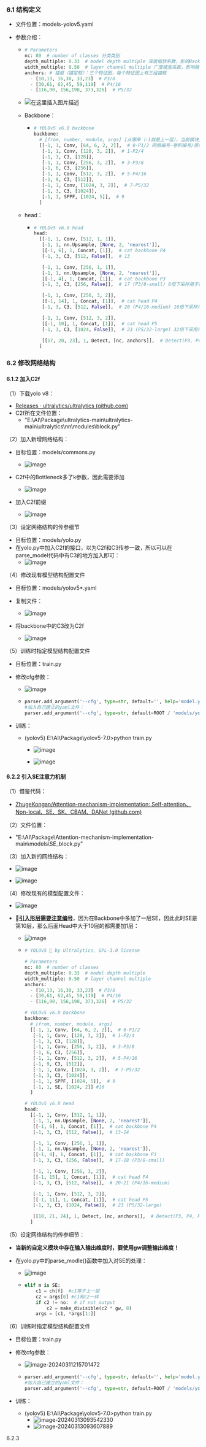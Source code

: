 ### 6.1 结构定义

* 文件位置：models-yolov5.yaml

* 参数介绍：

  * ```python
    # Parameters
    nc: 80  # number of classes 分类类别
    depth_multiple: 0.33  # model depth multiple 深度缩放系数，影响Backbone中的number重复测数，与其相乘，与1对比去最大值
    width_multiple: 0.50  # layer channel multiple 广度缩放系数，影响输出通道数（args中第一个元素）
    anchors: # 锚框（锚定框）：三个特征图，每个特征图上有三组锚框
      - [10,13, 16,30, 33,23]  # P3/8
      - [30,61, 62,45, 59,119]  # P4/16
      - [116,90, 156,198, 373,326]  # P5/32
    ```

  * ![在这里插入图片描述](https://img-blog.csdnimg.cn/3862caa95dd343f090808690e2648e23.png)

  * Backbone：

    * ```python
      # YOLOv5 v6.0 backbone
      backbone:
        # [from, number, module, args] [从哪来（-1就是上一层），当前模块重复几次，具体用的哪个模块，实例化模块需要存入的参数]
        [[-1, 1, Conv, [64, 6, 2, 2]],  # 0-P1/2 网络编号-卷积编号/原始图像缩放倍数
         [-1, 1, Conv, [128, 3, 2]],  # 1-P2/4
         [-1, 3, C3, [128]],
         [-1, 1, Conv, [256, 3, 2]],  # 3-P3/8
         [-1, 6, C3, [256]],
         [-1, 1, Conv, [512, 3, 2]],  # 5-P4/16
         [-1, 9, C3, [512]],
         [-1, 1, Conv, [1024, 3, 2]],  # 7-P5/32
         [-1, 3, C3, [1024]],
         [-1, 1, SPPF, [1024, 5]],  # 9
        ]
      ```

  * head：

    * ```python
      # YOLOv5 v6.0 head
      head:
        [[-1, 1, Conv, [512, 1, 1]],
         [-1, 1, nn.Upsample, [None, 2, 'nearest']],
         [[-1, 6], 1, Concat, [1]],  # cat backbone P4
         [-1, 3, C3, [512, False]],  # 13
      
         [-1, 1, Conv, [256, 1, 1]],
         [-1, 1, nn.Upsample, [None, 2, 'nearest']],
         [[-1, 4], 1, Concat, [1]],  # cat backbone P3
         [-1, 3, C3, [256, False]],  # 17 (P3/8-small) 8倍下采样用于检测小型物体
      
         [-1, 1, Conv, [256, 3, 2]],
         [[-1, 14], 1, Concat, [1]],  # cat head P4
         [-1, 3, C3, [512, False]],  # 20 (P4/16-medium) 16倍下采样用于检测中等物体
      
         [-1, 1, Conv, [512, 3, 2]],
         [[-1, 10], 1, Concat, [1]],  # cat head P5
         [-1, 3, C3, [1024, False]],  # 23 (P5/32-large) 32倍下采用用于检测大型物体
      
         [[17, 20, 23], 1, Detect, [nc, anchors]],  # Detect(P3, P4, P5)
        ]
      ```

### 6.2 修改网络结构

#### 6.1.2 加入C2f

（1）下载yolo v8：

* [Releases · ultralytics/ultralytics (github.com)](https://github.com/ultralytics/ultralytics)
* C2f所在文件位置：
  * "E:\AI\Package\ultralytics-main\ultralytics-main\ultralytics\nn\modules\block.py"

（2）加入新增网络结构：

* 目标位置：models/commons.py
  * ![image](https://github.com/CoderSuHang/TensorRT-Learning-Note/assets/104765251/2ae8070a-7051-42fc-ae85-eee83ae6e16f)

* C2f中的Bottleneck多了k参数，因此需要添加
  * ![image](https://github.com/CoderSuHang/TensorRT-Learning-Note/assets/104765251/dc1e1567-d1ed-47d2-9b99-c91e2502ba9d)

* 加入C2f前缀
  * ![image](https://github.com/CoderSuHang/TensorRT-Learning-Note/assets/104765251/f1f13d24-b605-4093-a65e-6485e48fa7f6)


（3）设定网络结构的传参细节

* 目标位置：models/yolo.py
* 在yolo.py中加入C2f的接口，以为C2f和C3传参一致，所以可以在parse_model代码中有C3的地方加入即可：
  * ![image](https://github.com/CoderSuHang/TensorRT-Learning-Note/assets/104765251/47f71fb3-35c3-4eb6-91e0-769a8eb397ed)


（4）修改现有模型结构配置文件

* 目标位置：models/yolov5*.yaml
* 复制文件：
  * ![image](https://github.com/CoderSuHang/TensorRT-Learning-Note/assets/104765251/b5d16adb-3103-43a1-b780-b005865562e3)

* 将backbone中的C3改为C2f
  * ![image](https://github.com/CoderSuHang/TensorRT-Learning-Note/assets/104765251/77b431a1-df33-4929-9307-0cf43f7a1b77)


（5）训练时指定模型结构配置文件

* 目标位置：train.py

* 修改cfg参数：

  * ![image](https://github.com/CoderSuHang/TensorRT-Learning-Note/assets/104765251/47cb6425-0ffa-4638-8dcf-77565bb6dd40)


  * ```python
    parser.add_argument('--cfg', type=str, default='', help='model.yaml path')
    #加入自己建立的yaml文件：
    parser.add_argument('--cfg', type=str, default=ROOT / 'models/yolov5s-c2f.yaml', help='model.yaml path')
    ```

* 训练：

  * (yolov5) E:\AI\Package\yolov5-7.0>python train.py
    * ![image](https://github.com/CoderSuHang/TensorRT-Learning-Note/assets/104765251/3f0fc353-c477-4d0a-b04b-91a8c3c6ba20)

    * ![image](https://github.com/CoderSuHang/TensorRT-Learning-Note/assets/104765251/d7041d5b-59ec-4862-b996-f81b5d448efe)


#### 6.2.2 引入SE注意力机制

（1）借鉴代码：

* [ZhugeKongan/Attention-mechanism-implementation: Self-attention、Non-local、SE、SK、CBAM、DANet (github.com)](https://github.com/ZhugeKongan/Attention-mechanism-implementation)

（2）文件位置：

* "E:\AI\Package\Attention-mechanism-implementation-main\models\SE_block.py"

（3）加入新的网络结构：

* ![image](https://github.com/CoderSuHang/TensorRT-Learning-Note/assets/104765251/81bb9285-7425-46d7-abac-2990d60176bb)

* ![image](https://github.com/CoderSuHang/TensorRT-Learning-Note/assets/104765251/98386f50-e6c7-4c17-a3ff-75ce12dc18f9)

（4）修改现有的模型配置文件：

* ![image](https://github.com/CoderSuHang/TensorRT-Learning-Note/assets/104765251/eaee1593-6192-4b3c-aa4c-96de4716b2c4)


* 📌**<u>引入形层需要注意编号</u>**，因为在Backbone中多加了一层SE，因此此时SE是第10层，那么后面Head中大于10层的都需要加1层：

  * ![image](https://github.com/CoderSuHang/TensorRT-Learning-Note/assets/104765251/c98c5e78-8fa1-472b-9305-08624c4c1e0c)


  * ```python
    # YOLOv5 🚀 by Ultralytics, GPL-3.0 license
    
    # Parameters
    nc: 80  # number of classes
    depth_multiple: 0.33  # model depth multiple
    width_multiple: 0.50  # layer channel multiple
    anchors:
      - [10,13, 16,30, 33,23]  # P3/8
      - [30,61, 62,45, 59,119]  # P4/16
      - [116,90, 156,198, 373,326]  # P5/32
    
    # YOLOv5 v6.0 backbone
    backbone:
      # [from, number, module, args]
      [[-1, 1, Conv, [64, 6, 2, 2]],  # 0-P1/2
       [-1, 1, Conv, [128, 3, 2]],  # 1-P2/4
       [-1, 3, C3, [128]],
       [-1, 1, Conv, [256, 3, 2]],  # 3-P3/8
       [-1, 6, C3, [256]],
       [-1, 1, Conv, [512, 3, 2]],  # 5-P4/16
       [-1, 9, C3, [512]],
       [-1, 1, Conv, [1024, 3, 2]],  # 7-P5/32
       [-1, 3, C3, [1024]],
       [-1, 1, SPPF, [1024, 5]],  # 9
       [-1, 1, SE, [1024, 2]] #10
      ]
    
    # YOLOv5 v6.0 head
    head:
      [[-1, 1, Conv, [512, 1, 1]],
       [-1, 1, nn.Upsample, [None, 2, 'nearest']],
       [[-1, 6], 1, Concat, [1]],  # cat backbone P4
       [-1, 3, C3, [512, False]],  # 13-14
    
       [-1, 1, Conv, [256, 1, 1]],
       [-1, 1, nn.Upsample, [None, 2, 'nearest']],
       [[-1, 4], 1, Concat, [1]],  # cat backbone P3
       [-1, 3, C3, [256, False]],  # 17-18 (P3/8-small)
    
       [-1, 1, Conv, [256, 3, 2]],
       [[-1, 15], 1, Concat, [1]],  # cat head P4
       [-1, 3, C3, [512, False]],  # 20-21 (P4/16-medium)
    
       [-1, 1, Conv, [512, 3, 2]],
       [[-1, 11], 1, Concat, [1]],  # cat head P5
       [-1, 3, C3, [1024, False]],  # 23 (P5/32-large)
    
       [[18, 21, 24], 1, Detect, [nc, anchors]],  # Detect(P3, P4, P5)
      ]
    ```

（5）设定网络结构的传参细节：

* **当新的自定义模块中存在输入输出维度时，要使用gw调整输出维度！**

* 在yolo.py中的parse_modle()函数中加入对SE的处理：

  * ![image](https://github.com/CoderSuHang/TensorRT-Learning-Note/assets/104765251/1d6cb241-a466-4330-93f8-9f8faff71c12)


  * ```python
    elif m is SE:
        c1 = ch[f]  #c1等于上一层
        c2 = args[0] #c1和c2一样
        if c2 != no:  # if not output
            c2 = make_divisible(c2 * gw, 8)
        args = [c1, *args[1:]]
    ```

（6）训练时指定模型结构配置文件

* 目标位置：train.py

* 修改cfg参数：

  * ![image-20240311215701472](C:\Users\10482\AppData\Roaming\Typora\typora-user-images\image-20240311215701472.png)

  * ```python
    parser.add_argument('--cfg', type=str, default='', help='model.yaml path')
    #加入自己建立的yaml文件：
    parser.add_argument('--cfg', type=str, default=ROOT / 'models/yolov5s-se.yaml', help='model.yaml path')
    ```

* 训练：

  * (yolov5) E:\AI\Package\yolov5-7.0>python train.py
    * ![image-20240313093542330](C:\Users\10482\AppData\Roaming\Typora\typora-user-images\image-20240313093542330.png)
    * ![image-20240313093607889](C:\Users\10482\AppData\Roaming\Typora\typora-user-images\image-20240313093607889.png)

6.2.3 



